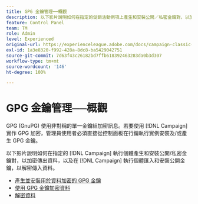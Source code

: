 ```yaml
---
title: GPG 金鑰管理──概觀
description: 以下影片說明如何在指定的促銷活動例項上產生和安裝公開／私密金鑰對，以加密傳出資料，以及在促銷活動例項上匯入和安裝公開金鑰，以解密傳入資料。
feature: Control Panel
team: TM
role: Admin
level: Experienced
original-url: https://experienceleague.adobe.com/docs/campaign-classic-learn/tutorials/administrating/control-panel-acc/gpg-key-management/gpg-key-management-overview.html
exl-id: 1a3e8320-f992-428a-8dc8-ba5429042751
source-git-commit: 7d63f43c26182bd7ffb618392463283da0b3d307
workflow-type: tm+mt
source-wordcount: '146'
ht-degree: 100%

---
```


# GPG 金鑰管理──概觀

GPG (GnuPG) 使用非對稱的單一金鑰組加密訊息。若要使用 [!DNL Campaign] 實作 GPG 加密，管理員使用者必須直接從控制面板在行銷執行實例安裝及/或產生 GPG 金鑰。

以下影片說明如何在指定的 [!DNL Campaign] 執行個體產生和安裝公開/私密金鑰對，以加密傳出資料，以及在 [!DNL Campaign] 執行個體匯入和安裝公開金鑰，以解密傳入資料。

* [產生並安裝用於資料加密的 GPG 金鑰](./generating-and-installing-gpg-keys-for-data-encryption.md)
* [使用 GPG 金鑰加密資料](./using-a-gpg-key-to-encrypt-data.md)
* [解密資料](./decrypting-data.md)
